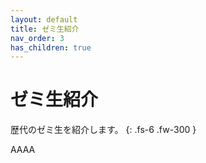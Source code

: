 ```yaml
---
layout: default
title: ゼミ生紹介
nav_order: 3
has_children: true
---
```


# ゼミ生紹介

歴代のゼミ生を紹介します。
{: .fs-6 .fw-300 }

AAAA
